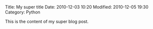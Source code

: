 Title: My super title
Date: 2010-12-03 10:20
Modified: 2010-12-05 19:30
Category: Python

This is the content of my super blog post.
